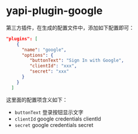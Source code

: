 # yapi-plugin-google

第三方插件，在生成的配置文件中，添加如下配置即可：  

``` json
"plugins": [
    {
      "name": "google",
      "options": {
         "buttonText": "Sign In with Google",
         "clientId": "xxx",
         "secret": "xxx"
      }
    }
  ]
```

这里面的配置项含义如下：  

- `buttonText` 登录按钮显示文字
- `clientId` google credentials clientId
- `secret` google credentials secret
